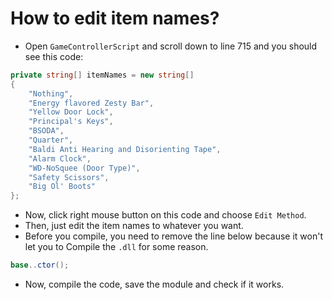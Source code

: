 # How to edit item names?
- Open `GameControllerScript` and scroll down to line 715 and you should see this code:
```cs
private string[] itemNames = new string[]
{
	"Nothing",
	"Energy flavored Zesty Bar",
	"Yellow Door Lock",
	"Principal's Keys",
	"BSODA",
	"Quarter",
	"Baldi Anti Hearing and Disorienting Tape",
	"Alarm Clock",
	"WD-NoSquee (Door Type)",
	"Safety Scissors",
	"Big Ol' Boots"
};
```
- Now, click right mouse button on this code and choose `Edit Method`.
- Then, just edit the item names to whatever you want.
- Before you compile, you need to remove the line below because it won't let you to Compile the `.dll` for some reason.
```cs
base..ctor();
```
- Now, compile the code, save the module and check if it works.